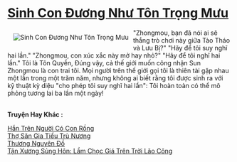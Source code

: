 <a href="https://truyentiki.com/sinh-con-duong-nhu-ton-trong-muu.31887/" title="Sinh Con Đương Như Tôn Trọng Mưu"><h1>Sinh Con Đương Như Tôn Trọng Mưu</h1></a><div style="display:table"><img align="right" style="float: left; padding: 10px;" src="https://truyentiki.com/a/img/str/src/31887.jpg" alt="Sinh Con Đương Như Tôn Trọng Mưu">"Zhongmou, bạn đã nói ai sẽ thắng trò chơi này giữa Tào Tháo và Lưu Bị?" "Hãy để tôi suy nghĩ hai lần." "Zhongmou, con xúc xắc này mở hay nhỏ?" "Hãy để tôi nghĩ hai lần." Tôi là Tôn Quyền, Đúng vậy, cả thế giới muốn công nhận Sun Zhongmou là con trai tôi. Mọi người trên thế giới gọi tôi là thiên tài gặp nhau một lần trong một trăm năm, nhưng không ai biết rằng tôi được sinh ra với kỹ thuật kỳ diệu "cho phép tôi suy nghĩ hai lần": Tôi hoàn toàn có thể mô phỏng tương lai ba lần một ngày!</div><p><br><b>Truyện Hay Khác :</b></p><a href="https://truyentiki.com/han-tren-nguoi-co-con-rong.31886/" alt="Hắn Trên Người Có Con Rồng">Hắn Trên Người Có Con Rồng</a><br/><a href="https://github.com/nownovels/topcv/tree/master/truyenhay/31648/README.md" alt="Thợ Săn Gia Tiểu Trù Nương">Thợ Săn Gia Tiểu Trù Nương</a><br/><a href="https://github.com/nownovels/top500/tree/master/truyenhay/33526/" alt="Thương Nguyên Đồ">Thương Nguyên Đồ</a><br/><a href="https://github.com/nownovels/topcv/tree/master/truyenhay/31977/README.md" alt="Tận Xương Sủng Hôn: Lầm Chọc Giá Trên Trời Lão Công">Tận Xương Sủng Hôn: Lầm Chọc Giá Trên Trời Lão Công</a><br/>